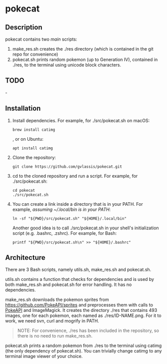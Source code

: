 # pokecat

## Description

pokecat contains two *main* scripts:

1. make_res.sh creates the ./res directory (which is contained in the git repo for convenience)
1. pokecat.sh prints random pokemon (up to Generation IV), contained in ./res, to the terminal using unicode block characters.

## TODO
\-

## Installation

1)  Install dependencies. For example, for ./src/pokecat.sh on macOS:

        brew install catimg

    , or on Ubuntu:

        apt install catimg

1)  Clone the repository:

        git clone https://github.com/gvlassis/pokecat.git

1)  cd to the cloned repository and run a script. For example, for ./src/pokecat.sh:

        cd pokecat
        ./src/pokecat.sh

1)  You can create a link inside a directory that is in your PATH. For example, *assuming  ~/.local/bin is in your PATH*:

        ln -sf "${PWD}/src/pokecat.sh" "${HOME}/.local/bin"

    Another good idea is to call ./src/pokecat.sh in your shell's initialization script (e.g. .bashrc, .zshrc). For example, for Bash:

        printf "${PWD}/src/pokecat.sh\n" >> "${HOME}/.bashrc"

## Architecture

There are 3 Bash scripts, namely utils.sh, make_res.sh and pokecat.sh.

utils.sh contains a function that checks for dependencies and is used by both make_res.sh and pokecat.sh for error handling. It has no dependencies.

make_res.sh downloads the pokemon sprites from <https://github.com/PokeAPI/sprites> and preprocesses them with calls to [PokeAPI](https://pokeapi.co/) and ImageMagick. It creates the directory ./res that contains 493 images, one for each pokemon, each named as ./res/ID-NAME.png. For it to work, we need svn, curl and mogrify in PATH.

> NOTE: For convenience, ./res has been included in the repository, so there is no need to run make_res.sh.

pokecat.sh prints a random pokemon from ./res to the terminal using catimg (the only dependency of pokecat.sh). You can trivially change catimg to any terminal image viewer of your choice.
